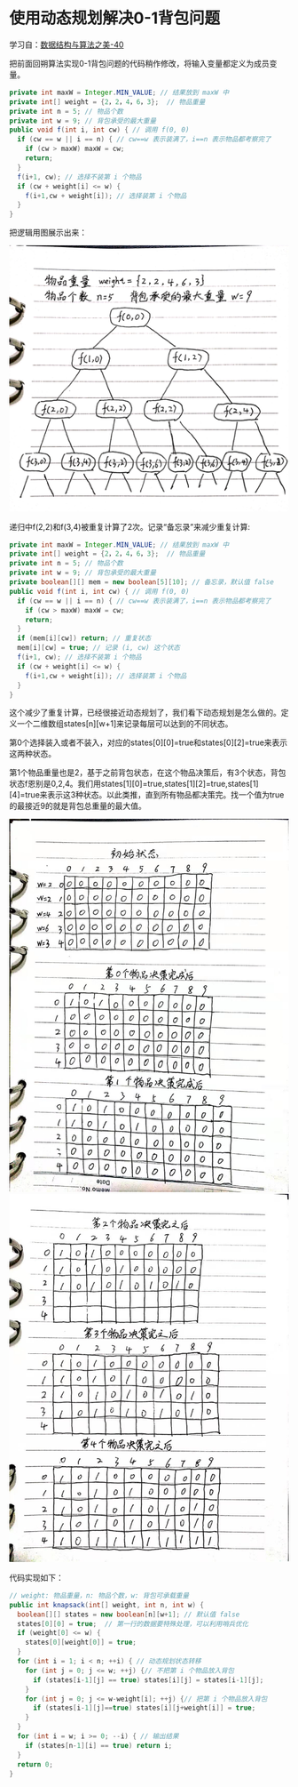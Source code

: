 # 使用动态规划解决0-1背包问题

学习自：[数据结构与算法之美-40](https://time.geekbang.org/column/article/74788)

把前面回朔算法实现0-1背包问题的代码稍作修改，将输入变量都定义为成员变量。

```java
private int maxW = Integer.MIN_VALUE; // 结果放到 maxW 中
private int[] weight = {2，2，4，6，3};  // 物品重量
private int n = 5; // 物品个数
private int w = 9; // 背包承受的最大重量
public void f(int i, int cw) { // 调用 f(0, 0)
  if (cw == w || i == n) { // cw==w 表示装满了，i==n 表示物品都考察完了
    if (cw > maxW) maxW = cw;
    return;
  }
  f(i+1, cw); // 选择不装第 i 个物品
  if (cw + weight[i] <= w) {
    f(i+1,cw + weight[i]); // 选择装第 i 个物品
  }
}
```

把逻辑用图展示出来：

<img src="image/DP_1.jpg" alt="DP_1" width="600" />

递归中f(2,2)和f(3,4)被重复计算了2次。记录“备忘录”来减少重复计算:

```java
private int maxW = Integer.MIN_VALUE; // 结果放到 maxW 中
private int[] weight = {2，2，4，6，3};  // 物品重量
private int n = 5; // 物品个数
private int w = 9; // 背包承受的最大重量
private boolean[][] mem = new boolean[5][10]; // 备忘录，默认值 false
public void f(int i, int cw) { // 调用 f(0, 0)
  if (cw == w || i == n) { // cw==w 表示装满了，i==n 表示物品都考察完了
    if (cw > maxW) maxW = cw;
    return;
  }
  if (mem[i][cw]) return; // 重复状态
  mem[i][cw] = true; // 记录 (i, cw) 这个状态
  f(i+1, cw); // 选择不装第 i 个物品
  if (cw + weight[i] <= w) {
    f(i+1,cw + weight[i]); // 选择装第 i 个物品
  }
}
```

这个减少了重复计算，已经很接近动态规划了，我们看下动态规划是怎么做的。定义一个二维数组states[n][w+1]来记录每层可以达到的不同状态。

第0个选择装入或者不装入，对应的states[0][0]=true和states[0][2]=true来表示这两种状态。

第1个物品重量也是2，基于之前背包状态，在这个物品决策后，有3个状态，背包状态f恩别是0,2,4。我们用states[1][0]=true,states[1][2]=true,states[1][4]=true来表示这3种状态。以此类推，直到所有物品都决策完。找一个值为true的最接近9的就是背包总重量的最大值。

<img src="image/DP_2.jpg" alt="DP_2" width="600" />
<br/>
<img src="image/DP_3.jpg" alt="DP_3" width="600" />

代码实现如下：

```java
// weight: 物品重量，n: 物品个数，w: 背包可承载重量
public int knapsack(int[] weight, int n, int w) {
  boolean[][] states = new boolean[n][w+1]; // 默认值 false
  states[0][0] = true;  // 第一行的数据要特殊处理，可以利用哨兵优化
  if (weight[0] <= w) {
    states[0][weight[0]] = true;
  }
  for (int i = 1; i < n; ++i) { // 动态规划状态转移
    for (int j = 0; j <= w; ++j) {// 不把第 i 个物品放入背包
      if (states[i-1][j] == true) states[i][j] = states[i-1][j];
    }
    for (int j = 0; j <= w-weight[i]; ++j) {// 把第 i 个物品放入背包
      if (states[i-1][j]==true) states[i][j+weight[i]] = true;
    }
  }
  for (int i = w; i >= 0; --i) { // 输出结果
    if (states[n-1][i] == true) return i;
  }
  return 0;
}
```
